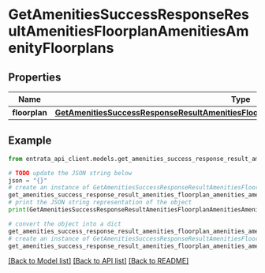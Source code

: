 # GetAmenitiesSuccessResponseResultAmenitiesFloorplanAmenitiesAmenityFloorplans


## Properties

Name | Type | Description | Notes
------------ | ------------- | ------------- | -------------
**floorplan** | [**GetAmenitiesSuccessResponseResultAmenitiesFloorplanAmenitiesAmenityFloorplansFloorplan**](GetAmenitiesSuccessResponseResultAmenitiesFloorplanAmenitiesAmenityFloorplansFloorplan.md) |  | 

## Example

```python
from entrata_api_client.models.get_amenities_success_response_result_amenities_floorplan_amenities_amenity_floorplans import GetAmenitiesSuccessResponseResultAmenitiesFloorplanAmenitiesAmenityFloorplans

# TODO update the JSON string below
json = "{}"
# create an instance of GetAmenitiesSuccessResponseResultAmenitiesFloorplanAmenitiesAmenityFloorplans from a JSON string
get_amenities_success_response_result_amenities_floorplan_amenities_amenity_floorplans_instance = GetAmenitiesSuccessResponseResultAmenitiesFloorplanAmenitiesAmenityFloorplans.from_json(json)
# print the JSON string representation of the object
print(GetAmenitiesSuccessResponseResultAmenitiesFloorplanAmenitiesAmenityFloorplans.to_json())

# convert the object into a dict
get_amenities_success_response_result_amenities_floorplan_amenities_amenity_floorplans_dict = get_amenities_success_response_result_amenities_floorplan_amenities_amenity_floorplans_instance.to_dict()
# create an instance of GetAmenitiesSuccessResponseResultAmenitiesFloorplanAmenitiesAmenityFloorplans from a dict
get_amenities_success_response_result_amenities_floorplan_amenities_amenity_floorplans_from_dict = GetAmenitiesSuccessResponseResultAmenitiesFloorplanAmenitiesAmenityFloorplans.from_dict(get_amenities_success_response_result_amenities_floorplan_amenities_amenity_floorplans_dict)
```
[[Back to Model list]](../README.md#documentation-for-models) [[Back to API list]](../README.md#documentation-for-api-endpoints) [[Back to README]](../README.md)


